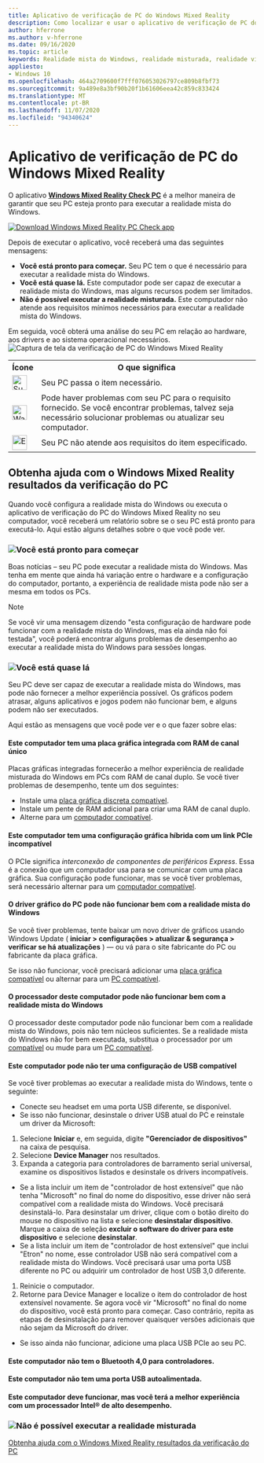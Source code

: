 ```yaml
---
title: Aplicativo de verificação de PC do Windows Mixed Reality
description: Como localizar e usar o aplicativo de verificação de PC do Windows Mixed Reality para testar a compatibilidade do seu PC antes de comprar um headset de realidade mista do Windows.
author: hferrone
ms.author: v-hferrone
ms.date: 09/16/2020
ms.topic: article
keywords: Realidade mista do Windows, realidade misturada, realidade virtual, VR, MR, compatível, compatibilidade, PC, requisitos do sistema
appliesto:
- Windows 10
ms.openlocfilehash: 464a2709600f7fff076053026797ce809b8fbf73
ms.sourcegitcommit: 9a489e8a3bf90b20f1b61606eea42c859c833424
ms.translationtype: MT
ms.contentlocale: pt-BR
ms.lasthandoff: 11/07/2020
ms.locfileid: "94340624"
---
```

# <a name="windows-mixed-reality-pc-check-app"></a>Aplicativo de verificação de PC do Windows Mixed Reality

O aplicativo **[Windows Mixed Reality Check PC](windows-mixed-reality-pc-check-app.md)** é a melhor maneira de garantir que seu PC esteja pronto para executar a realidade mista do Windows.

<a href="https://www.microsoft.com/store/productid/9NZVL19N7CNC"><img alt="Download Windows Mixed Reality PC Check app" src="images/WMR-PC-Check-app.png"/></a>

Depois de executar o aplicativo, você receberá uma das seguintes mensagens:

* **Você está pronto para começar.** Seu PC tem o que é necessário para executar a realidade mista do Windows.
* **Você está quase lá.** Este computador pode ser capaz de executar a realidade mista do Windows, mas alguns recursos podem ser limitados.
* **Não é possível executar a realidade misturada.** Este computador não atende aos requisitos mínimos necessários para executar a realidade mista do Windows.

Em seguida, você obterá uma análise do seu PC em relação ao hardware, aos drivers e ao sistema operacional necessários.
![Captura de tela da verificação de PC do Windows Mixed Reality](images/screenshot-mr-pc-check.jpg) 

<table>
<tr>
<th>Ícone</th><th>O que significa</th>
</tr><tr>
<td> <img alt="Succeeded" width="30" height="30" src="images/glyph-succeeded.png" /></td><td style="vertical-align: middle">Seu PC passa o item necessário.</td>
</tr><tr>
<td> <img alt="Warning" width="30" height="30" src="images/glyph-warning.png" /></td><td style="vertical-align: middle">Pode haver problemas com seu PC para o requisito fornecido. Se você encontrar problemas, talvez seja necessário solucionar problemas ou atualizar seu computador.</td>
</tr><tr>
<td> <img alt="Error" width="30" height="30" src="images/glyph-error.png" /></td><td style="vertical-align: middle">Seu PC não atende aos requisitos do item especificado.</td>
</tr>
</table>

## <a name="get-help-with-windows-mixed-reality-pc-check-results"></a>Obtenha ajuda com o Windows Mixed Reality resultados da verificação do PC

Quando você configura a realidade mista do Windows ou executa o aplicativo de verificação do PC do Windows Mixed Reality no seu computador, você receberá um relatório sobre se o seu PC está pronto para executá-lo. Aqui estão alguns detalhes sobre o que você pode ver.

### <a name="youre-good-to-go"></a>![Você está pronto para começar](images/glyph-succeeded.png)

Boas notícias – seu PC pode executar a realidade mista do Windows. Mas tenha em mente que ainda há variação entre o hardware e a configuração do computador, portanto, a experiência de realidade mista pode não ser a mesma em todos os PCs.

>[!NOTE]
>Se você vir uma mensagem dizendo "esta configuração de hardware pode funcionar com a realidade mista do Windows, mas ela ainda não foi testada", você poderá encontrar alguns problemas de desempenho ao executar a realidade mista do Windows para sessões longas.

### <a name="youre-nearly-there"></a>![Você está quase lá](images/glyph-warning.png)

Seu PC deve ser capaz de executar a realidade mista do Windows, mas pode não fornecer a melhor experiência possível. Os gráficos podem atrasar, alguns aplicativos e jogos podem não funcionar bem, e alguns podem não ser executados.

Aqui estão as mensagens que você pode ver e o que fazer sobre elas:

#### <a name="this-pc-has-an-integrated-graphics-card-with-single-channel-ram"></a>Este computador tem uma placa gráfica integrada com RAM de canal único

Placas gráficas integradas fornecerão a melhor experiência de realidade misturada do Windows em PCs com RAM de canal duplo. Se você tiver problemas de desempenho, tente um dos seguintes:

* Instale uma [placa gráfica discreta compatível](windows-mixed-reality-minimum-pc-hardware-compatibility-guidelines.md).
* Instale um pente de RAM adicional para criar uma RAM de canal duplo.
* Alterne para um [computador compatível](https://www.microsoft.com/windows/windows-mixed-reality-devices).

#### <a name="this-pc-has-a-hybrid-graphics-configuration-with-an-incompatible-pcie-link"></a>Este computador tem uma configuração gráfica híbrida com um link PCIe incompatível

O PCIe significa *interconexão de componentes de periféricos Express*. Essa é a conexão que um computador usa para se comunicar com uma placa gráfica. Sua configuração pode funcionar, mas se você tiver problemas, será necessário alternar para um [computador compatível](https://www.microsoft.com/windows/windows-mixed-reality-devices).

#### <a name="this-pcs-graphics-driver-might-not-work-well-with-windows-mixed-reality"></a>O driver gráfico do PC pode não funcionar bem com a realidade mista do Windows

Se você tiver problemas, tente baixar um novo driver de gráficos usando Windows Update ( **iniciar > configurações > atualizar & segurança > verificar se há atualizações** ) — ou vá para o site fabricante do PC ou fabricante da placa gráfica.

Se isso não funcionar, você precisará adicionar uma [placa gráfica compatível](windows-mixed-reality-minimum-pc-hardware-compatibility-guidelines.md) ou alternar para um [PC compatível](https://www.microsoft.com/windows/windows-mixed-reality-devices).

#### <a name="this-pcs-processor-might-not-work-well-with-windows-mixed-reality"></a>O processador deste computador pode não funcionar bem com a realidade mista do Windows

O processador deste computador pode não funcionar bem com a realidade mista do Windows, pois não tem núcleos suficientes. Se a realidade mista do Windows não for bem executada, substitua o processador por um [compatível](windows-mixed-reality-minimum-pc-hardware-compatibility-guidelines.md) ou mude para um [PC compatível](https://www.microsoft.com/windows/windows-mixed-reality-devices).

#### <a name="this-pc-might-not-have-a-compatible-usb-configuration"></a>Este computador pode não ter uma configuração de USB compatível

Se você tiver problemas ao executar a realidade mista do Windows, tente o seguinte:

* Conecte seu headset em uma porta USB diferente, se disponível.
* Se isso não funcionar, desinstale o driver USB atual do PC e reinstale um driver da Microsoft:

1. Selecione **Iniciar** e, em seguida, digite **"Gerenciador de dispositivos"** na caixa de pesquisa.
1. Selecione **Device Manager** nos resultados.
1. Expanda a categoria para controladores de barramento serial universal, examine os dispositivos listados e desinstale os drivers incompatíveis. 
 * Se a lista incluir um item de "controlador de host extensível" que não tenha "Microsoft" no final do nome do dispositivo, esse driver não será compatível com a realidade mista do Windows. Você precisará desinstalá-lo. Para desinstalar um driver, clique com o botão direito do mouse no dispositivo na lista e selecione **desinstalar dispositivo**. Marque a caixa de seleção **excluir o software do driver para este dispositivo** e selecione **desinstalar**.
 * Se a lista incluir um item de "controlador de host extensível" que inclui "Etron" no nome, esse controlador USB não será compatível com a realidade mista do Windows. Você precisará usar uma porta USB diferente no PC ou adquirir um controlador de host USB 3,0 diferente.
1. Reinicie o computador. 
1. Retorne para Device Manager e localize o item do controlador de host extensível novamente. Se agora você vir "Microsoft" no final do nome do dispositivo, você está pronto para começar. Caso contrário, repita as etapas de desinstalação para remover quaisquer versões adicionais que não sejam da Microsoft do driver.
* Se isso ainda não funcionar, adicione uma placa USB PCIe ao seu PC.

#### <a name="this-pc-doesnt-have-bluetooth-40-for-controllers"></a>Este computador não tem o Bluetooth 4,0 para controladores.

#### <a name="this-pc-doesnt-have-a-self-powered-usb-port"></a>Este computador não tem uma porta USB autoalimentada.

#### <a name="this-pc-should-work-but-youll-have-the-best-experience-with-a-high-performance-intel-processor"></a>Este computador deve funcionar, mas você terá a melhor experiência com um processador Intel® de alto desempenho.

### <a name="cant-run-mixed-reality"></a>![Não é possível executar a realidade misturada](images/glyph-error.png)

 [Obtenha ajuda com o Windows Mixed Reality resultados da verificação do PC](https://support.microsoft.com/en-us/help/4045777/windows-10-get-help-with-pc-compatibility-in-windows-mixed-reality)
